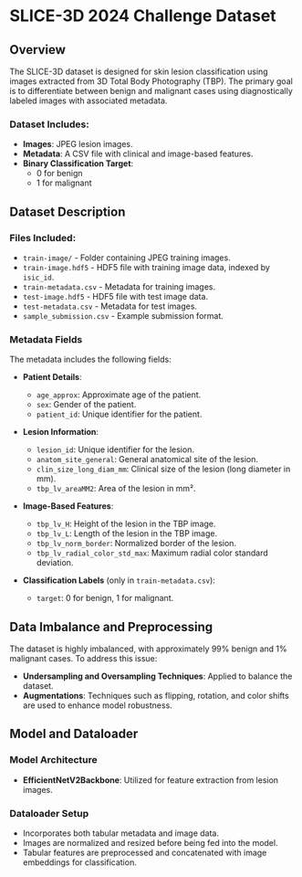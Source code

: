 # SLICE-3D 2024 Challenge Dataset

## Overview
The SLICE-3D dataset is designed for skin lesion classification using images extracted from 3D Total Body Photography (TBP). The primary goal is to differentiate between benign and malignant cases using diagnostically labeled images with associated metadata.

### Dataset Includes:
- **Images**: JPEG lesion images.
- **Metadata**: A CSV file with clinical and image-based features.
- **Binary Classification Target**: 
  - 0 for benign
  - 1 for malignant

## Dataset Description

### Files Included:
- `train-image/` - Folder containing JPEG training images.
- `train-image.hdf5` - HDF5 file with training image data, indexed by `isic_id`.
- `train-metadata.csv` - Metadata for training images.
- `test-image.hdf5` - HDF5 file with test image data.
- `test-metadata.csv` - Metadata for test images.
- `sample_submission.csv` - Example submission format.

### Metadata Fields
The metadata includes the following fields:

- **Patient Details**:
  - `age_approx`: Approximate age of the patient.
  - `sex`: Gender of the patient.
  - `patient_id`: Unique identifier for the patient.

- **Lesion Information**:
  - `lesion_id`: Unique identifier for the lesion.
  - `anatom_site_general`: General anatomical site of the lesion.
  - `clin_size_long_diam_mm`: Clinical size of the lesion (long diameter in mm).
  - `tbp_lv_areaMM2`: Area of the lesion in mm².

- **Image-Based Features**:
  - `tbp_lv_H`: Height of the lesion in the TBP image.
  - `tbp_lv_L`: Length of the lesion in the TBP image.
  - `tbp_lv_norm_border`: Normalized border of the lesion.
  - `tbp_lv_radial_color_std_max`: Maximum radial color standard deviation.

- **Classification Labels** (only in `train-metadata.csv`):
  - `target`: 0 for benign, 1 for malignant.

## Data Imbalance and Preprocessing
The dataset is highly imbalanced, with approximately 99% benign and 1% malignant cases. To address this issue:

- **Undersampling and Oversampling Techniques**: Applied to balance the dataset.
- **Augmentations**: Techniques such as flipping, rotation, and color shifts are used to enhance model robustness.

## Model and Dataloader

### Model Architecture
- **EfficientNetV2Backbone**: Utilized for feature extraction from lesion images.

### Dataloader Setup
- Incorporates both tabular metadata and image data.
- Images are normalized and resized before being fed into the model.
- Tabular features are preprocessed and concatenated with image embeddings for classification.
  

